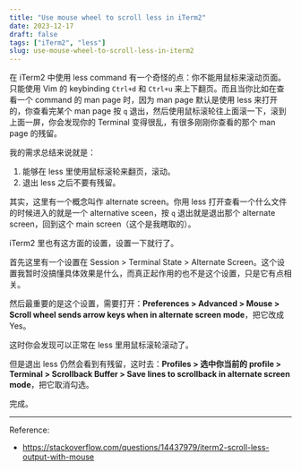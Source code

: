 ```yaml
---
title: "Use mouse wheel to scroll less in iTerm2"
date: 2023-12-17
draft: false
tags: ["iTerm2", "less"]
slug: use-mouse-wheel-to-scroll-less-in-iterm2
---
```


在 iTerm2 中使用 less command 有一个奇怪的点：你不能用鼠标来滚动页面。只能使用 Vim 的 keybinding `Ctrl+d` 和 `Ctrl+u` 来上下翻页。而且当你比如在查看一个 command 的 man page 时，因为 man page 默认是使用 less 来打开的，你查看完某个 man page 按 `q` 退出，然后使用鼠标滚轮往上面滚一下，滚到上面一屏，你会发现你的 Terminal 变得很乱，有很多刚刚你查看的那个 man page 的残留。

我的需求总结来说就是：

1. 能够在 less 里使用鼠标滚轮来翻页，滚动。
2. 退出 less 之后不要有残留。

其实，这里有一个概念叫作 alternate screen。你用 less 打开查看一个什么文件的时候进入的就是一个 alternative sceen，按 `q` 退出就是退出那个 alternate screen，回到这个 main screen（这个是我瞎取的）。

iTerm2 里也有这方面的设置，设置一下就行了。

首先这里有一个设置在 Session > Terminal State > Alternate Screen。这个设置我暂时没搞懂具体效果是什么，而真正起作用的也不是这个设置，只是它有点相关。

然后最重要的是这个设置，需要打开：**Preferences > Advanced > Mouse > Scroll wheel sends arrow keys when in alternate screen mode**，把它改成 Yes。

这时你会发现可以正常在 less 里用鼠标滚轮滚动了。

但是退出 less 仍然会看到有残留，这时去：**Profiles > 选中你当前的 profile > Terminal > Scrollback Buffer > Save lines to scrollback in alternate screen mode**，把它取消勾选。

完成。

---

Reference:

- https://stackoverflow.com/questions/14437979/iterm2-scroll-less-output-with-mouse
